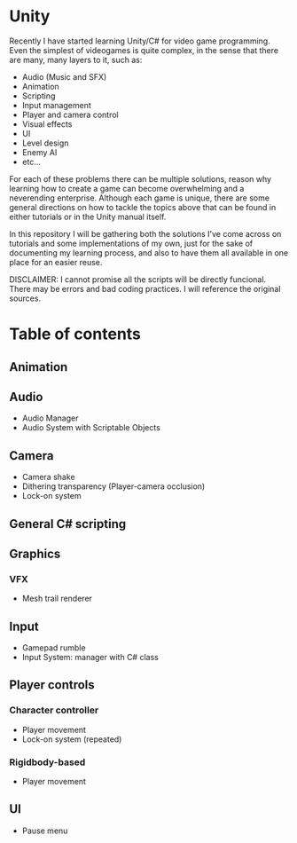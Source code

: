 # Unity

Recently I have started learning Unity/C# for video game programming. Even the simplest of videogames is quite complex, in the sense that there are many, many layers to it, such as:

- Audio (Music and SFX)
- Animation
- Scripting
- Input management
- Player and camera control
- Visual effects
- UI
- Level design
- Enemy AI
- etc...

For each of these problems there can be multiple solutions, reason why learning how to create a game can become overwhelming and a neverending enterprise. 
Although each game is unique, there are some general directions on how to tackle the topics above that can be found in either tutorials or in the Unity manual itself. 

In this repository I will be gathering both the solutions I've come across on tutorials and some implementations of my own, just for the sake of documenting my learning process, and also to have them all available in one place for an easier reuse.

DISCLAIMER: I cannot promise all the scripts will be directly funcional. There may be errors and bad coding practices. I will reference the original sources.




# Table of contents

## Animation


## Audio
- Audio Manager
- Audio System with Scriptable Objects

## Camera
- Camera shake
- Dithering transparency (Player-camera occlusion)
- Lock-on system

## General C# scripting

## Graphics
### VFX
- Mesh trail renderer

## Input
- Gamepad rumble
- Input System: manager with C# class


## Player controls
### Character controller
- Player movement
- Lock-on system (repeated)

### Rigidbody-based
- Player movement

  
## UI
- Pause menu
